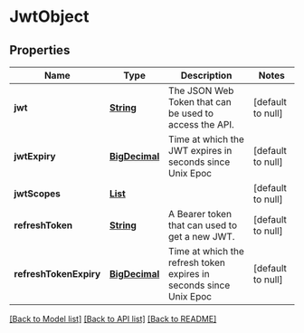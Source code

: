 # JwtObject
## Properties

Name | Type | Description | Notes
------------ | ------------- | ------------- | -------------
**jwt** | [**String**](string.md) | The JSON Web Token that can be used to access the API. | [default to null]
**jwtExpiry** | [**BigDecimal**](number.md) | Time at which the JWT expires in seconds since Unix Epoc | [default to null]
**jwtScopes** | [**List**](string.md) |  | [default to null]
**refreshToken** | [**String**](string.md) | A Bearer token that can used to get a new JWT. | [default to null]
**refreshTokenExpiry** | [**BigDecimal**](number.md) | Time at which the refresh token expires in seconds since Unix Epoc | [default to null]

[[Back to Model list]](../README.md#documentation-for-models) [[Back to API list]](../README.md#documentation-for-api-endpoints) [[Back to README]](../README.md)

